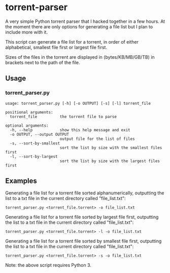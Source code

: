 # torrent-parser
A very simple Python torrent parser that I hacked together in a few hours. At the moment there are only options for generating a file list but I plan to include more with it.

This script can generate a file list for a torrent, in order of either alphabetical, smallest file first or largest file first.

Sizes of the files in the torrent are displayed in (bytes/KB/MB/GB/TB) in brackets next to the path of the file.

## Usage
### torrent_parser.py
```
usage: torrent_parser.py [-h] [-o OUTPUT] [-s] [-l] torrent_file

positional arguments:
  torrent_file          the torrent file to parse

optional arguments:
  -h, --help            show this help message and exit
  -o OUTPUT, --output OUTPUT
                        output file for the list of files
  -s, --sort-by-smallest
                        sort the list by size with the smallest files first
  -l, --sort-by-largest
                        sort the list by size with the largest files first
```

## Examples
Generating a file list for a torrent file sorted alphanumerically, outputting the list to a txt file in the current directory called "file_list.txt":
```
torrent_parser.py <torrent_file.torrent> -o file_list.txt
```
Generating a file list for a torrent file sorted by largest file first, outputting the list to a txt file in the current directory called "file_list.txt":
```
torrent_parser.py <torrent_file.torrent> -l -o file_list.txt
```
Generating a file list for a torrent file sorted by smallest file first, outputting the list to a txt file in the current directory called "file_list.txt":
```
torrent_parser.py <torrent_file.torrent> -s -o file_list.txt
```

Note: the above script requires Python 3.
